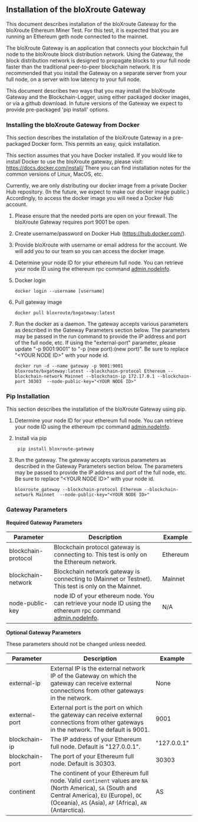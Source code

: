 ## Installation of the bloXroute Gateway 

This document describes installation of the bloXroute Gateway for the bloXroute Ethereum Miner Test. For this test, it is expected that you are running an Ethereum geth node connected to the mainnet. 

The bloXroute Gateway is an application that connects your blockchain full node to the bloXroute block distribution network. Using the Gateway, the block distribution network is designed to propagate blocks to your full node faster than the traditional peer-to-peer blockchain network. It is recommended that you install the Gateway on a separate server from your full node, on a server with low latency to your full node.

This document describes two ways that you may install the bloXroute Gateway and the Blockchain-Logger, using either packaged docker images, or via a github download. In future versions of the Gateway we expect to provide pre-packaged 'pip install' options. 


### Installing the bloXroute Gateway from Docker

This section describes the installation of the bloXroute Gateway in a pre-packaged Docker form. This permits an easy, quick installation. 

This section assumes that you have Docker installed. If you would like to install Docker to use the bloXroute gateway, please visit: https://docs.docker.com/install/  There you can find installation notes for the common versions of Linux, MacOS, etc. 

Currently, we are only distributing our docker image from a private Docker Hub repository. (In the future, we expect to make our docker image public.) Accordingly, to access the docker image you will need a Docker Hub account.

1. Please ensure that the needed ports are open on your firewall. The bloXroute Gateway requires port 9001 be open. 

1. Create username/password on Docker Hub (https://hub.docker.com/).

2. Provide bloXroute with username or email address for the account. We will add you to our team so you can access the docker image. 

1. Determine your node ID for your ethereum full node. You can retrieve your node ID using the ethereum rpc command [admin.nodeInfo](https://github.com/ethereum/go-ethereum/wiki/Management-APIs#admin_nodeinfo). 

3. Docker login

    ```
    docker login --username [username]
    ```
	
4. Pull gateway image

   ```
   docker pull bloxroute/bxgateway:latest
   ```
	
5. Run the docker as a daemon. The gateway accepts various parameters as described in the Gateway Parameters section below. The parameters may be passed in the run command to provide the IP address and port of the full node, etc. If using the "external-port" parameter, please update "-p 9001:9001" to "-p (new port):(new port)". Be sure to replace "\<YOUR NODE ID\>" with your node id. 
   ```
   docker run -d --name gateway -p 9001:9001 bloxroute/bxgateway:latest --blockchain-protocol Ethereum --blockchain-network Mainnet --blockchain-ip 172.17.0.1 --blockchain-port 30303  --node-public-key="<YOUR NODE ID>"
   ```


### Pip Installation

This section describes the installation of the bloXroute Gateway using pip. 

1. Determine your node ID for your ethereum full node. You can retrieve your node ID using the ethereum rpc command [admin.nodeInfo](https://github.com/ethereum/go-ethereum/wiki/Management-APIs#admin_nodeinfo). 

1. Install via pip 
   ```
    pip install bloxroute-gateway
    ```
2. Run the gateway. The gateway accepts various parameters as described in the Gateway Parameters section below. The parameters may be passed to provide the IP address and port of the full node, etc.  Be sure to replace "\<YOUR NODE ID\>" with your node id. 
   ```
   bloxroute_gateway --blockchain-protocol Ethereum --blockchain-network Mainnet  --node-public-key="<YOUR NODE ID>"
   ```

### Gateway Parameters
**Required Gateway Parameters**

| Parameter | Description | Example |
| --------- | ----------- | -------------|
| blockchain-protocol | Blockchain protocol gateway is connecting to. This test is only on the Ethereum network. | Ethereum |
| blockchain-network | Blockchain network gateway is connecting to (Mainnet or Testnet). This test is only on the Mainnet. | Mainnet |
| node-public-key | node ID of your ethereum node. You can retrieve your node ID using the ethereum rpc command [admin.nodeInfo](https://github.com/ethereum/go-ethereum/wiki/Management-APIs#admin_nodeinfo).  | N/A |

**Optional Gateway Parameters**

These parameters should not be changed unless needed. 

| Parameter | Description | Example |
| --------- | ----------- | -------------|
| external-ip | External IP is the external network IP of the Gateway on which the gateway can receive external connections from other gateways in the network. | None |
| external-port | External port is the port on which the gateway can receive external connections from other gateways in the network. The default is 9001. | 9001 |
| blockchain-ip | The IP address of your Ethereum full node. Default is "127.0.0.1".  | "127.0.0.1" |
| blockchain-port | The port of your Ethereum full node. Default is 30303.   | 30303 |
| continent | The continent of your Ethereum full node. Valid `continent` values are `NA` (North America), `SA` (South and Central America), `EU` (Europe), `OC` (Oceania), `AS` (Asia), `AF` (Africa), `AN` (Antarctica). | AS |



